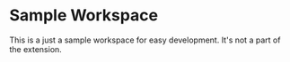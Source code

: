 # Sample Workspace

This is a just a sample workspace for easy development. It's not a part of the extension.
